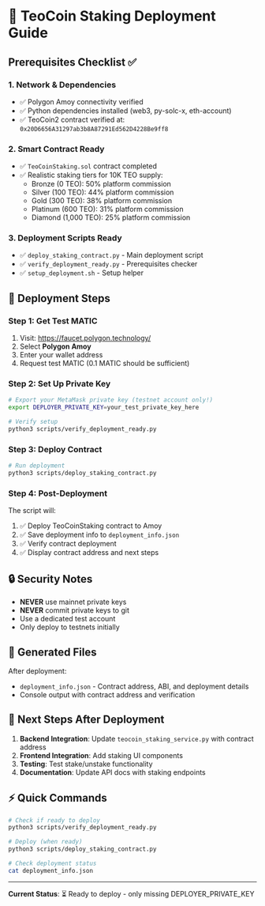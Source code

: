 # 🔐 TeoCoin Staking Deployment Guide

## Prerequisites Checklist ✅

### 1. Network & Dependencies
- ✅ Polygon Amoy connectivity verified
- ✅ Python dependencies installed (web3, py-solc-x, eth-account)
- ✅ TeoCoin2 contract verified at: `0x20D6656A31297ab3b8A87291Ed562D4228Be9ff8`

### 2. Smart Contract Ready
- ✅ `TeoCoinStaking.sol` contract completed
- ✅ Realistic staking tiers for 10K TEO supply:
  - Bronze (0 TEO): 50% platform commission
  - Silver (100 TEO): 44% platform commission  
  - Gold (300 TEO): 38% platform commission
  - Platinum (600 TEO): 31% platform commission
  - Diamond (1,000 TEO): 25% platform commission

### 3. Deployment Scripts Ready
- ✅ `deploy_staking_contract.py` - Main deployment script
- ✅ `verify_deployment_ready.py` - Prerequisites checker
- ✅ `setup_deployment.sh` - Setup helper

## 🚀 Deployment Steps

### Step 1: Get Test MATIC
1. Visit: https://faucet.polygon.technology/
2. Select **Polygon Amoy**
3. Enter your wallet address
4. Request test MATIC (0.1 MATIC should be sufficient)

### Step 2: Set Up Private Key
```bash
# Export your MetaMask private key (testnet account only!)
export DEPLOYER_PRIVATE_KEY=your_test_private_key_here

# Verify setup
python3 scripts/verify_deployment_ready.py
```

### Step 3: Deploy Contract
```bash
# Run deployment
python3 scripts/deploy_staking_contract.py
```

### Step 4: Post-Deployment
The script will:
1. ✅ Deploy TeoCoinStaking contract to Amoy
2. ✅ Save deployment info to `deployment_info.json`
3. ✅ Verify contract deployment
4. ✅ Display contract address and next steps

## 🔒 Security Notes

- **NEVER** use mainnet private keys
- **NEVER** commit private keys to git
- Use a dedicated test account
- Only deploy to testnets initially

## 📁 Generated Files

After deployment:
- `deployment_info.json` - Contract address, ABI, and deployment details
- Console output with contract address and verification

## 🔄 Next Steps After Deployment

1. **Backend Integration**: Update `teocoin_staking_service.py` with contract address
2. **Frontend Integration**: Add staking UI components
3. **Testing**: Test stake/unstake functionality
4. **Documentation**: Update API docs with staking endpoints

## ⚡ Quick Commands

```bash
# Check if ready to deploy
python3 scripts/verify_deployment_ready.py

# Deploy (when ready)
python3 scripts/deploy_staking_contract.py

# Check deployment status
cat deployment_info.json
```

---

**Current Status**: ⏳ Ready to deploy - only missing DEPLOYER_PRIVATE_KEY
